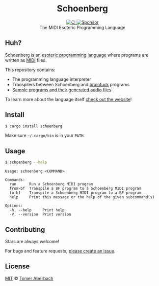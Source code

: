 <h1 align="center">
  Schoenberg
</h1>

<div align="center">
  <a href="https://github.com/TomerAberbach/schoenberg/actions">
    <img src="https://github.com/TomerAberbach/schoenberg/workflows/CI/badge.svg" alt="CI" />
  </a>
  <a href="https://github.com/sponsors/TomerAberbach">
    <img src="https://img.shields.io/static/v1?label=Sponsor&message=%E2%9D%A4&logo=GitHub&color=%23fe8e86" alt="Sponsor" />
  </a>
</div>

<div align="center">
  The MIDI Esoteric Programming Language
</div>

## Huh?

Schoenberg is an
[esoteric programming language](https://en.wikipedia.org/wiki/Esoteric_programming_language)
where programs are written as [MIDI](https://en.wikipedia.org/wiki/MIDI) files.

This repository contains:
- The programming language interpreter
- Transpilers between Schoenberg and
  [brainfuck](https://esolangs.org/wiki/Brainfuck) programs
- [Sample programs and their generated audio files](./samples)

To learn more about the language itself
[check out the website](https://tomeraberba.ch/schoenberg)!

## Install

```sh
$ cargo install schoenberg
```

Make sure `~/.cargo/bin` is in your `PATH`.

## Usage

```sh
$ schoenberg --help
```

```
Usage: schoenberg <COMMAND>

Commands:
  run      Run a Schoenberg MIDI program
  from-bf  Transpile a BF program to a Schoenberg MIDI program
  to-bf    Transpile a Schoenberg MIDI program to a BF program
  help     Print this message or the help of the given subcommand(s)

Options:
  -h, --help     Print help
  -V, --version  Print version
```

## Contributing

Stars are always welcome!

For bugs and feature requests,
[please create an issue](https://github.com/TomerAberbach/schoenberg/issues/new).

## License

[MIT](https://github.com/TomerAberbach/schoenberg/blob/main/license)
© [Tomer Aberbach](https://github.com/TomerAberbach)
